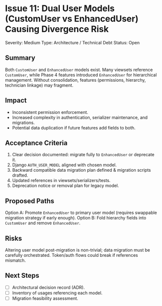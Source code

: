 # Issue 11: Dual User Models (CustomUser vs EnhancedUser) Causing Divergence Risk

Severity: Medium
Type: Architecture / Technical Debt
Status: Open

## Summary
Both `CustomUser` and `EnhancedUser` models exist. Many viewsets reference `CustomUser`, while Phase 4 features introduced `EnhancedUser` for hierarchical management. Without consolidation, features (permissions, hierarchy, technician linkage) may fragment.

## Impact
- Inconsistent permission enforcement.
- Increased complexity in authentication, serializer maintenance, and migrations.
- Potential data duplication if future features add fields to both.

## Acceptance Criteria
1. Clear decision documented: migrate fully to `EnhancedUser` or deprecate it.
2. Django `AUTH_USER_MODEL` aligned with chosen model.
3. Backward compatible data migration plan defined & migration scripts drafted.
4. Updated references in viewsets/serializers/tests.
5. Deprecation notice or removal plan for legacy model.

## Proposed Paths
Option A: Promote `EnhancedUser` to primary user model (requires swappable migration strategy if early enough).
Option B: Fold hierarchy fields into `CustomUser` and remove `EnhancedUser`.

## Risks
Altering user model post-migration is non-trivial; data migration must be carefully orchestrated. Token/auth flows could break if references mismatch.

## Next Steps
- [ ] Architectural decision record (ADR).
- [ ] Inventory of usages referencing each model.
- [ ] Migration feasibility assessment.
